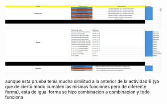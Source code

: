 ![State Machine Model](../../../../assets/un3-ac9.png)

aunque esta prueba tenia mucha similitud a la anterior de la actividad 6 (ya que de cierto modo cumplen las mismas funciones pero de diferente forma),
esta de igual forma se hizo combinacion a combinacion y todo funciona 
